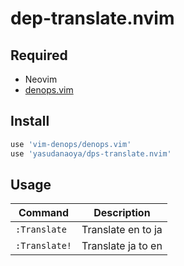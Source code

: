 # dep-translate.nvim

## Required
- Neovim
- [denops.vim](https://github.com/vim-denops/denops.vim)

## Install

```lua
use 'vim-denops/denops.vim'
use 'yasudanaoya/dps-translate.nvim'
```


## Usage

Command|Description
--|--
`:Translate`| Translate en to ja
`:Translate!`| Translate ja to en
